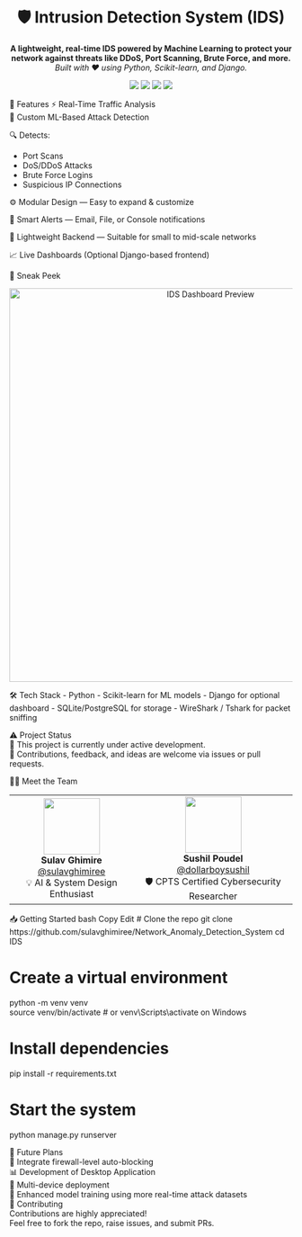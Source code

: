 <h1 align="center">🛡️ Intrusion Detection System (IDS)</h1> <p align="center"> <b>A lightweight, real-time IDS powered by Machine Learning to protect your network against threats like DDoS, Port Scanning, Brute Force, and more.</b><br /> <i>Built with ❤️ using Python, Scikit-learn, and Django.</i> </p> <p align="center"> <img src="https://img.shields.io/badge/Python-3.10-blue?logo=python&style=flat-square" /> <img src="https://img.shields.io/badge/ML-Powered-lightgreen?style=flat-square" /> <img src="https://img.shields.io/badge/Real--Time-Monitoring-critical?style=flat-square" /> <img src="https://img.shields.io/badge/Status-In%20Development-orange?style=flat-square" /> </p>

🚀 Features
⚡ Real-Time Traffic Analysis  
🧠 Custom ML-Based Attack Detection

🔍 Detects:

- Port Scans
- DoS/DDoS Attacks
- Brute Force Logins
- Suspicious IP Connections

⚙️ Modular Design — Easy to expand & customize

📢 Smart Alerts — Email, File, or Console notifications

🧩 Lightweight Backend — Suitable for small to mid-scale networks

📈 Live Dashboards (Optional Django-based frontend)

📸 Sneak Peek

<p align="center"> <img src="https://user-images.githubusercontent.com/your-screenshot-placeholder.png" width="700" alt="IDS Dashboard Preview" /> </p>
🛠️ Tech Stack   
- Python      
- Scikit-learn for ML models          
- Django for optional dashboard         
- SQLite/PostgreSQL for storage         
- WireShark / Tshark for packet sniffing
       
⚠️ Project Status  
🧪 This project is currently under active development.  
👥 Contributions, feedback, and ideas are welcome via issues or pull requests.

👨‍💻 Meet the Team

<table align="center"> <tr> <td align="center"> <img src="https://github.com/sulavghimiree.png" width="100"/><br /> <b>Sulav Ghimire</b><br /> <a href="https://github.com/sulavghimiree">@sulavghimiree</a><br /> 💡 AI & System Design Enthusiast </td> <td align="center"> <img src="https://github.com/dollarboysushil.png" width="100"/><br /> <b>Sushil Poudel</b><br /> <a href="https://dollarboysushil.com">@dollarboysushil</a><br /> 🛡️ CPTS Certified Cybersecurity Researcher </td> </tr> </table>
📥 Getting Started    
bash    
Copy    
Edit    
# Clone the repo   
git clone https://github.com/sulavghimiree/Network_Anomaly_Detection_System      
cd IDS

# Create a virtual environment

python -m venv venv  
source venv/bin/activate # or venv\Scripts\activate on Windows

# Install dependencies

pip install -r requirements.txt

# Start the system

python manage.py runserver

🧠 Future Plans  
🔐 Integrate firewall-level auto-blocking  
📊 Development of Desktop Application  
📡 Multi-device deployment  
🧪 Enhanced model training using more real-time attack datasets  
🤝 Contributing  
Contributions are highly appreciated!  
Feel free to fork the repo, raise issues, and submit PRs.
